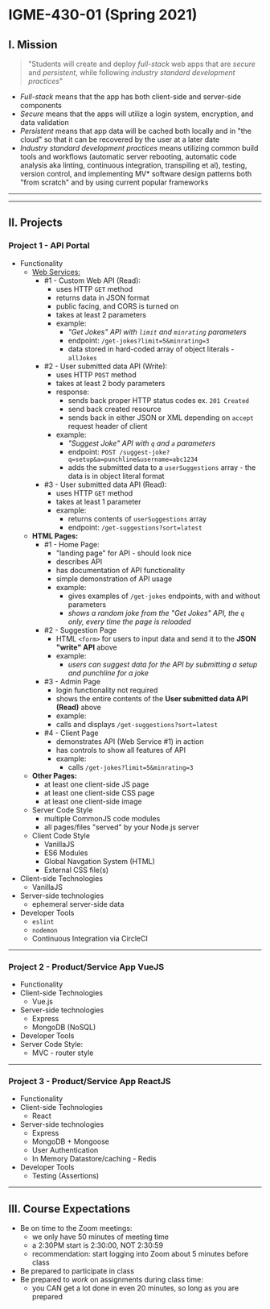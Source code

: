 # IGME-430-01 (Spring 2021)

## I. Mission

<blockquote>
"Students will create and deploy <i>full-stack</i> web apps that are <i>secure</i> and <i>persistent</i>, while following <i>industry standard development practices</i>"
</blockquote>
  
- *Full-stack* means that the app has both client-side and server-side components
- *Secure* means that the apps will utilize a login system, encryption, and data validation
- *Persistent* means that app data will be cached both locally and in "the cloud" so that it can be recovered by the user at a later date
- *Industry standard development practices* means utilizing common build tools and workflows (automatic server rebooting, automatic code analysis aka linting, continuous integration, transpiling et al), testing, version control, and implementing MV* software design patterns both "from scratch" and by using current popular frameworks

<hr><hr>

## II. Projects

### Project 1 - API Portal

- Functionality
  - <u>Web Services:</u>
    - #1 - Custom Web API (Read):
      - uses HTTP `GET` method
      - returns data in JSON format
      - public facing, and CORS is turned on
      - takes at least 2 parameters
      - example: 
        - *"Get Jokes" API with `limit` and `minrating` parameters*
        - endpoint: `/get-jokes?limit=5&minrating=3`
        - data stored in hard-coded array of object literals - `allJokes`
    - #2 - User submitted data API (Write):
      - uses HTTP `POST` method
      - takes at least 2 body parameters
      - response:
          - sends back proper HTTP status codes ex. `201 Created`
          - send back created resource
          - sends back in either JSON or XML depending on `accept` request header of client
      - example: 
        - *"Suggest Joke" API with `q` and `a` parameters*
        - endpoint: `POST /suggest-joke?q=setup&a=punchline&username=abc1234`
        - adds the submitted data to a `userSuggestions` array - the data is in object literal format
    - #3 - User submitted data API (Read):
      - uses HTTP `GET` method
      - takes at least 1 parameter
      - example:
        - returns contents of `userSuggestions` array
        - endpoint: `/get-suggestions?sort=latest`
  - **HTML Pages:**
    - #1 - Home Page:
      - "landing page" for API - should look nice
      - describes API
      - has documentation of API functionality
      - simple demonstration of API usage
      - example: 
        - gives examples of `/get-jokes` endpoints, with and without parameters
        - *shows a random joke from the "Get Jokes" API, the `q` only, every time the page is reloaded*
    - #2 - Suggestion Page
      - HTML `<form>` for users to input data and send it to the **JSON "write" API** above
      - example: 
        - *users can suggest data for the API by submitting a setup and punchline for a joke*
    - #3 - Admin Page
      - login functionality not required
      - shows the entire contents of the **User submitted data API (Read)** above
      - example:
       - calls and displays `/get-suggestions?sort=latest`
    - #4 - Client Page
      - demonstrates API (Web Service #1) in action
      - has controls to show all features of API
      - example:
        - calls `/get-jokes?limit=5&minrating=3`
  - **Other Pages:**
    - at least one client-side JS page
    - at least one client-side CSS page
    - at least one client-side image
  - Server Code Style
    - multiple CommonJS code modules
    - all pages/files "served" by your Node.js server
  - Client Code Style
    - VanillaJS
    - ES6 Modules
    - Global Navgation System (HTML)
    - External CSS file(s)
- Client-side Technologies
  - VanillaJS
- Server-side technologies
  - ephemeral server-side data
- Developer Tools
  - `eslint`
  - `nodemon`
  - Continuous Integration via CircleCI

<hr>

### Project 2 - Product/Service App VueJS

- Functionality
- Client-side Technologies
  - Vue.js
- Server-side technologies
  - Express
  - MongoDB (NoSQL)
- Developer Tools
- Server Code Style:
  - MVC - router style

<hr>

### Project 3 - Product/Service App ReactJS

- Functionality
- Client-side Technologies
  - React
- Server-side technologies
  - Express
  - MongoDB + Mongoose
  - User Authentication
  - In Memory Datastore/caching - Redis
- Developer Tools
  - Testing (Assertions)

<hr>

## III. Course Expectations

- Be on time to the Zoom meetings:
  - we only have 50 minutes of meeting time
  - a 2:30PM start is 2:30:00, NOT 2:30:59
  - recommendation: start logging into Zoom about 5 minutes before class
- Be prepared to participate in class
- Be prepared to *work* on assignments during class time:
  - you CAN get a lot done in even 20 minutes, so long as you are prepared
